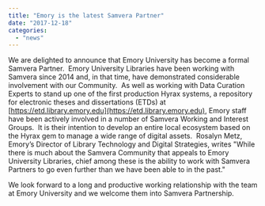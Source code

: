 ```yaml
---
title: "Emory is the latest Samvera Partner"
date: "2017-12-18"
categories: 
  - "news"
---
```


We are delighted to announce that Emory University has become a formal Samvera Partner.  Emory University Libraries have been working with Samvera since 2014 and, in that time, have demonstrated considerable involvement with our Community.  As well as working with Data Curation Experts to stand up one of the first production Hyrax systems, a repository for electronic theses and dissertations (ETDs) at [https://etd.library.emory.edu](https://etd.library.emory.edu), Emory staff have been actively involved in a number of Samvera Working and Interest Groups.  It is their intention to develop an entire local ecosystem based on the Hyrax gem to manage a wide range of digital assets.  Rosalyn Metz, Emory’s Director of Library Technology and Digital Strategies, writes "While there is much about the Samvera Community that appeals to Emory University Libraries, chief among these is the ability to work with Samvera Partners to go even further than we have been able to in the past."

We look forward to a long and productive working relationship with the team at Emory University and we welcome them into Samvera Partnership.
